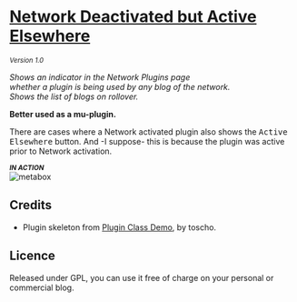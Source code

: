 # [Network Deactivated but Active Elsewhere](https://github.com/brasofilo/Network-Deactivated-but-Active-Elsewhere)
<sup>*Version 1.0*</sup>

*Shows an indicator in the Network Plugins page  
whether a plugin is being used by any blog of the network.  
Shows the list of blogs on rollover.*

**Better used as a mu-plugin.**

There are cases where a Network activated plugin 
also shows the <kbd>Active Elsewhere</kbd> button.
And -I suppose- this is because 
the plugin was active prior to Network activation.


<sub>***IN ACTION***</sub>  
![metabox](https://raw.github.com/brasofilo/Network-Deactivated-but-Active-Elsewhere/master/screenshot.png)


## Credits
 - Plugin skeleton from [Plugin Class Demo](https://gist.github.com/3804204), by toscho. 

## Licence
Released under GPL, you can use it free of charge on your personal or commercial blog.